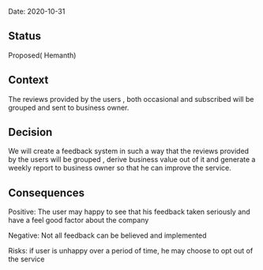 Date: 2020-10-31

## Status

Proposed( Hemanth)

## Context

The reviews provided by the users , both occasional and subscribed will be grouped and sent to business owner.

## Decision

We will create a feedback system in such a way that the reviews provided by the users will be grouped , derive business value out of it and generate a weekly report to business owner so that he can improve the service.

## Consequences

Positive: The user may happy to see that his feedback taken seriously and have a feel good factor about the company

Negative:  Not all feedback can be believed and implemented 

Risks: if user is unhappy over a period of time, he may choose to opt out of the service


